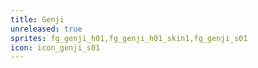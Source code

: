 ```yaml
---
title: Genji
unreleased: true
sprites: fg_genji_h01,fg_genji_h01_skin1,fg_genji_s01
icon: icon_genji_s01
---
```


